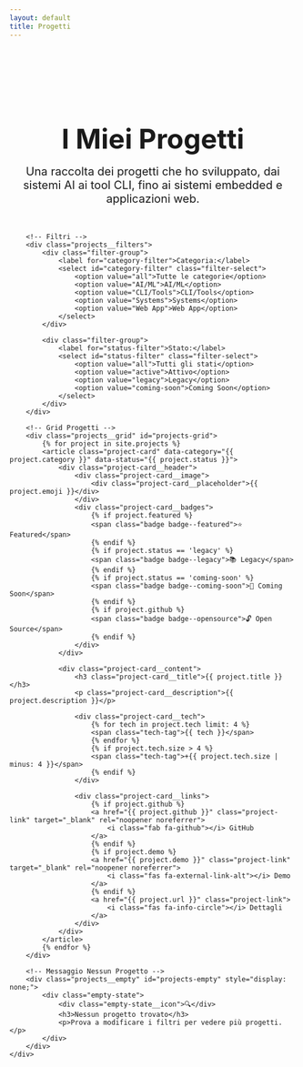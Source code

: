 ```yaml
---
layout: default
title: Progetti
---
```


<section class="projects-page">
    <div class="container">
        <div class="projects__header">
            <h1 class="projects__title">I Miei Progetti</h1>
            <p class="projects__subtitle">
                Una raccolta dei progetti che ho sviluppato, dai sistemi AI ai tool CLI, 
                fino ai sistemi embedded e applicazioni web.
            </p>
        </div>

        <!-- Filtri -->
        <div class="projects__filters">
            <div class="filter-group">
                <label for="category-filter">Categoria:</label>
                <select id="category-filter" class="filter-select">
                    <option value="all">Tutte le categorie</option>
                    <option value="AI/ML">AI/ML</option>
                    <option value="CLI/Tools">CLI/Tools</option>
                    <option value="Systems">Systems</option>
                    <option value="Web App">Web App</option>
                </select>
            </div>
            
            <div class="filter-group">
                <label for="status-filter">Stato:</label>
                <select id="status-filter" class="filter-select">
                    <option value="all">Tutti gli stati</option>
                    <option value="active">Attivo</option>
                    <option value="legacy">Legacy</option>
                    <option value="coming-soon">Coming Soon</option>
                </select>
            </div>
        </div>

        <!-- Grid Progetti -->
        <div class="projects__grid" id="projects-grid">
            {% for project in site.projects %}
            <article class="project-card" data-category="{{ project.category }}" data-status="{{ project.status }}">
                <div class="project-card__header">
                    <div class="project-card__image">
                        <div class="project-card__placeholder">{{ project.emoji }}</div>
                    </div>
                    <div class="project-card__badges">
                        {% if project.featured %}
                        <span class="badge badge--featured">⭐ Featured</span>
                        {% endif %}
                        {% if project.status == 'legacy' %}
                        <span class="badge badge--legacy">📚 Legacy</span>
                        {% endif %}
                        {% if project.status == 'coming-soon' %}
                        <span class="badge badge--coming-soon">🚧 Coming Soon</span>
                        {% endif %}
                        {% if project.github %}
                        <span class="badge badge--opensource">🔓 Open Source</span>
                        {% endif %}
                    </div>
                </div>
                
                <div class="project-card__content">
                    <h3 class="project-card__title">{{ project.title }}</h3>
                    <p class="project-card__description">{{ project.description }}</p>
                    
                    <div class="project-card__tech">
                        {% for tech in project.tech limit: 4 %}
                        <span class="tech-tag">{{ tech }}</span>
                        {% endfor %}
                        {% if project.tech.size > 4 %}
                        <span class="tech-tag">+{{ project.tech.size | minus: 4 }}</span>
                        {% endif %}
                    </div>
                    
                    <div class="project-card__links">
                        {% if project.github %}
                        <a href="{{ project.github }}" class="project-link" target="_blank" rel="noopener noreferrer">
                            <i class="fab fa-github"></i> GitHub
                        </a>
                        {% endif %}
                        {% if project.demo %}
                        <a href="{{ project.demo }}" class="project-link" target="_blank" rel="noopener noreferrer">
                            <i class="fas fa-external-link-alt"></i> Demo
                        </a>
                        {% endif %}
                        <a href="{{ project.url }}" class="project-link">
                            <i class="fas fa-info-circle"></i> Dettagli
                        </a>
                    </div>
                </div>
            </article>
            {% endfor %}
        </div>

        <!-- Messaggio Nessun Progetto -->
        <div class="projects__empty" id="projects-empty" style="display: none;">
            <div class="empty-state">
                <div class="empty-state__icon">🔍</div>
                <h3>Nessun progetto trovato</h3>
                <p>Prova a modificare i filtri per vedere più progetti.</p>
            </div>
        </div>
    </div>
</section>

<style>
.projects-page {
    padding: 4rem 0;
}

.projects__header {
    text-align: center;
    margin-bottom: 3rem;
}

.projects__title {
    font-size: 3rem;
    margin-bottom: 1rem;
    color: var(--text-primary);
}

.projects__subtitle {
    font-size: 1.25rem;
    color: var(--text-secondary);
    max-width: 600px;
    margin: 0 auto;
}

.projects__filters {
    display: flex;
    justify-content: center;
    gap: 2rem;
    margin-bottom: 3rem;
    flex-wrap: wrap;
}

.filter-group {
    display: flex;
    flex-direction: column;
    gap: 0.5rem;
}

.filter-group label {
    font-weight: 600;
    color: var(--text-primary);
    font-size: 0.875rem;
}

.filter-select {
    padding: 0.5rem 1rem;
    border: 1px solid var(--border-color);
    border-radius: var(--radius);
    background-color: var(--bg-primary);
    color: var(--text-primary);
    font-size: 0.875rem;
    min-width: 150px;
}

.projects__grid {
    display: grid;
    grid-template-columns: repeat(auto-fit, minmax(350px, 1fr));
    gap: 2rem;
    margin-bottom: 3rem;
}

.project-card {
    background-color: var(--bg-primary);
    border: 1px solid var(--border-color);
    border-radius: var(--radius);
    overflow: hidden;
    transition: all 0.3s ease;
    box-shadow: var(--shadow-sm);
}

.project-card:hover {
    transform: translateY(-4px);
    box-shadow: var(--shadow-lg);
}

.project-card__header {
    position: relative;
}

.project-card__image {
    height: 200px;
    background: linear-gradient(135deg, var(--bg-tertiary) 0%, var(--bg-secondary) 100%);
    display: flex;
    align-items: center;
    justify-content: center;
}

.project-card__placeholder {
    font-size: 4rem;
}

.project-card__badges {
    position: absolute;
    top: 1rem;
    right: 1rem;
    display: flex;
    gap: 0.5rem;
    flex-wrap: wrap;
}

.badge {
    padding: 0.25rem 0.75rem;
    border-radius: 20px;
    font-size: 0.75rem;
    font-weight: 600;
    text-transform: uppercase;
    letter-spacing: 0.5px;
}

.badge--featured {
    background-color: var(--accent-color);
    color: white;
}

.badge--legacy {
    background-color: var(--text-light);
    color: white;
}

.badge--opensource {
    background-color: var(--primary-color);
    color: white;
}

.project-card__content {
    padding: 1.5rem;
}

.project-card__title {
    font-size: 1.5rem;
    margin-bottom: 0.75rem;
    color: var(--text-primary);
}

.project-card__description {
    color: var(--text-secondary);
    margin-bottom: 1.5rem;
    line-height: 1.6;
}

.project-card__tech {
    display: flex;
    flex-wrap: wrap;
    gap: 0.5rem;
    margin-bottom: 1.5rem;
}

.tech-tag {
    background-color: var(--bg-tertiary);
    color: var(--text-secondary);
    padding: 0.25rem 0.75rem;
    border-radius: 20px;
    font-size: 0.75rem;
    font-weight: 500;
}

.project-card__links {
    display: flex;
    gap: 1rem;
    flex-wrap: wrap;
}

.project-link {
    color: var(--primary-color);
    font-weight: 500;
    font-size: 0.875rem;
    display: flex;
    align-items: center;
    gap: 0.5rem;
    transition: color 0.2s ease;
}

.project-link:hover {
    color: var(--secondary-color);
}

.projects__empty {
    text-align: center;
    padding: 4rem 0;
}

.empty-state {
    max-width: 400px;
    margin: 0 auto;
}

.empty-state__icon {
    font-size: 4rem;
    margin-bottom: 1rem;
}

.empty-state h3 {
    color: var(--text-primary);
    margin-bottom: 0.5rem;
}

.empty-state p {
    color: var(--text-secondary);
}

@media (max-width: 768px) {
    .projects__title {
        font-size: 2rem;
    }
    
    .projects__filters {
        flex-direction: column;
        align-items: center;
    }
    
    .projects__grid {
        grid-template-columns: 1fr;
    }
    
    .project-card__badges {
        position: static;
        margin: 1rem;
        justify-content: center;
    }
}
</style>

<script>
document.addEventListener('DOMContentLoaded', function() {
    const categoryFilter = document.getElementById('category-filter');
    const statusFilter = document.getElementById('status-filter');
    const projectsGrid = document.getElementById('projects-grid');
    const projectsEmpty = document.getElementById('projects-empty');
    const projectCards = document.querySelectorAll('.project-card');

    function filterProjects() {
        const selectedCategory = categoryFilter.value;
        const selectedStatus = statusFilter.value;
        let visibleCount = 0;

        projectCards.forEach(card => {
            const category = card.dataset.category;
            const status = card.dataset.status;
            
            const categoryMatch = selectedCategory === 'all' || category === selectedCategory;
            const statusMatch = selectedStatus === 'all' || status === selectedStatus;
            
            if (categoryMatch && statusMatch) {
                card.style.display = 'block';
                visibleCount++;
            } else {
                card.style.display = 'none';
            }
        });

        // Mostra/nascondi messaggio vuoto
        if (visibleCount === 0) {
            projectsGrid.style.display = 'none';
            projectsEmpty.style.display = 'block';
        } else {
            projectsGrid.style.display = 'grid';
            projectsEmpty.style.display = 'none';
        }
    }

    categoryFilter.addEventListener('change', filterProjects);
    statusFilter.addEventListener('change', filterProjects);
});
</script> 